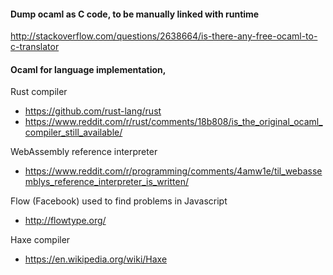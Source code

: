 

#### Dump ocaml as C code, to be manually linked with runtime

http://stackoverflow.com/questions/2638664/is-there-any-free-ocaml-to-c-translator



#### Ocaml for language implementation,

Rust compiler

  - https://github.com/rust-lang/rust
  - https://www.reddit.com/r/rust/comments/18b808/is_the_original_ocaml_compiler_still_available/

WebAssembly reference interpreter

  - https://www.reddit.com/r/programming/comments/4amw1e/til_webassemblys_reference_interpreter_is_written/

Flow (Facebook) used to find problems in Javascript

  - http://flowtype.org/

Haxe compiler

  - https://en.wikipedia.org/wiki/Haxe


